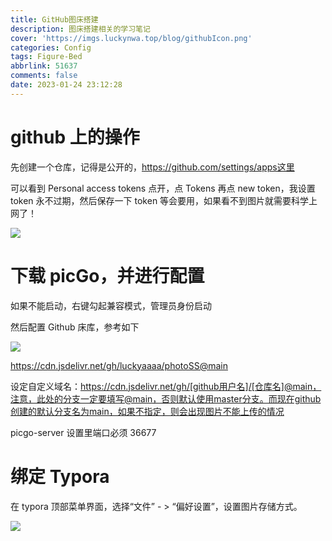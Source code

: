 ```yaml
---
title: GitHub图床搭建
description: 图床搭建相关的学习笔记
cover: 'https://imgs.luckynwa.top/blog/githubIcon.png'
categories: Config
tags: Figure-Bed
abbrlink: 51637
comments: false
date: 2023-01-24 23:12:28
---
```


# github 上的操作

先创建一个仓库，记得是公开的，https://github.com/settings/apps这里

可以看到 Personal access tokens 点开，点 Tokens 再点 new token，我设置 token 永不过期，然后保存一下 token 等会要用，如果看不到图片就需要科学上网了！

![](https://cdn.jsdelivr.net/gh/luckyaaaa/photoSS@main/img/Snipaste_2023-03-11_13-45-34.png)

# 下载 picGo，并进行配置

如果不能启动，右键勾起兼容模式，管理员身份启动

然后配置 Github 床库，参考如下

![](https://cdn.jsdelivr.net/gh/luckyaaaa/photoSS@main/img/Snipaste_2023-03-11_13-33-43.png)

https://cdn.jsdelivr.net/gh/luckyaaaa/photoSS@main

设定自定义域名：https://cdn.jsdelivr.net/gh/[github用户名]/[仓库名]@main，注意，此处的分支一定要填写@main，否则默认使用master分支。而现在github创建的默认分支名为main，如果不指定，则会出现图片不能上传的情况

picgo-server 设置里端口必须 36677

# 绑定 Typora

在 typora 顶部菜单界面，选择“文件” - > “偏好设置”，设置图片存储方式。

![](https://cdn.jsdelivr.net/gh/luckyaaaa/photoSS@main/img/Snipaste_2023-03-11_13-37-45.png)
